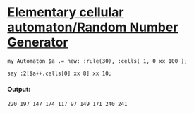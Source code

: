 [1]: http://rosettacode.org/wiki/Elementary_cellular_automaton/Random_Number_Generator

# [Elementary cellular automaton/Random Number Generator][1]

```perl6
my Automaton $a .= new: :rule(30), :cells( 1, 0 xx 100 );
 
say :2[$a++.cells[0] xx 8] xx 10;
```

#### Output:
```
220 197 147 174 117 97 149 171 240 241
```